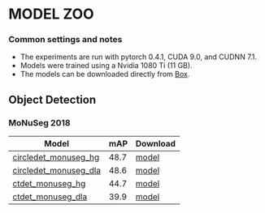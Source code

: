 # MODEL ZOO

### Common settings and notes

- The experiments are run with pytorch 0.4.1, CUDA 9.0, and CUDNN 7.1.
- Models were trained using a Nvidia 1080 Ti (11 GB).
- The models can be downloaded directly from [Box](https://drive.google.com/open?id=1px-Xg7jXSC79QqgsD1AAGJQkuf5m0zh_).

## Object Detection

### MoNuSeg 2018

| Model                    |      mAP     |  Download | 
|--------------------------|-------------|----------------|
|[circledet\_monuseg\_hg](../experiments/circledet_monuseg_hg.sh)|    48.7     | [model](https://vanderbilt.box.com/s/is6rg9888idgmgtr59890mbgs5sv56ph) |
|[circledet\_monuseg\_dla](../experiments/circledet_monuseg_dla.sh)  |   48.6  | [model](https://vanderbilt.box.com/s/nodda5jpano9ra5efr5tg0emc5kd6lbg) |
|[ctdet\_monuseg\_hg](../experiments/ctdet_monuseg_hg.sh)|   44.7 | [model](https://vanderbilt.box.com/s/ygdhrfaqa27opfc2z45jevcl6zfyld4x) |
|[ctdet\_monuseg\_dla](../experiments/ctdet_monseg_dla.sh) |   39.9  | [model](https://vanderbilt.box.com/s/0xduoexvykc4rw35pg0xxwjvqndrl5c4) |